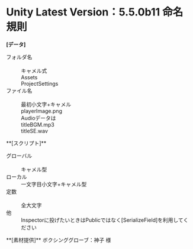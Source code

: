Unity Latest Version：5.5.0b11
命名規則  
========
**[データ]**
<dl>
    <dt>フォルダ名</dt>
    <dd>キャメル式</dd>
    <dd>Assets</dd>
    <dd>ProjectSettings</dd>
    <dt>ファイル名</dt>
    <dd>最初小文字+キャメル</dd>
    <dd>playerImage.png</dd>
    <dd>Audioデータは</dd>
    <dd>titleBGM.mp3</dd>
    <dd>titleSE.wav</dd>
</dl>
**[スクリプト]**
<dl>
    <dt>グローバル</dt>
    <dd>キャメル型</dd>
    <dt>ローカル</dt>
    <dd>一文字目小文字+キャメル型</dd>
    <dt>定数</dt>
    <dd>全大文字</dd>
    <dt>他</dt>
    <dd>Inspectorに投げたいときはPublicではなく[SerializeField]を利用してください</dd>
</dl>
**[素材提供]**
ボクシンググローブ：神子 様
</dl>
